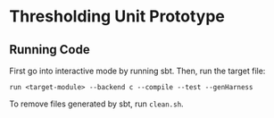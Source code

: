 # Thresholding Unit Prototype

## Running Code

First go into interactive mode by running sbt. Then, run the target file:

```
run <target-module> --backend c --compile --test --genHarness
```

To remove files generated by sbt, run `clean.sh`.
